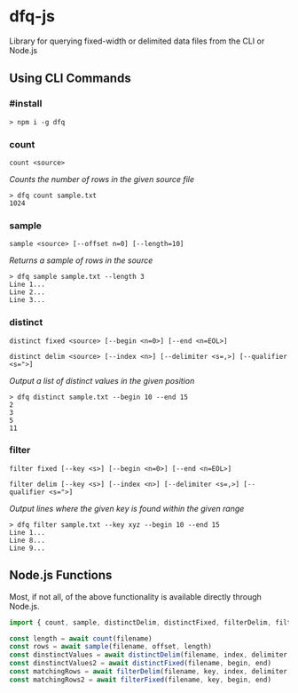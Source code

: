 # dfq-js
Library for querying fixed-width or delimited data files from the CLI or Node.js

## Using CLI Commands

### #install
```
> npm i -g dfq
```

### count
```count <source>```

*Counts the number of rows in the given source file*

```
> dfq count sample.txt
1024
```

### sample
```sample <source> [--offset n=0] [--length=10]```

*Returns a sample of rows in the source*

```
> dfq sample sample.txt --length 3
Line 1...
Line 2...
Line 3...
```

### distinct

```distinct fixed <source> [--begin <n=0>] [--end <n=EOL>]```

```distinct delim <source> [--index <n>] [--delimiter <s=,>] [--qualifier <s=">]```

*Output a list of distinct values in the given position*

```
> dfq distinct sample.txt --begin 10 --end 15
2
3
5
11
```

### filter

```filter fixed [--key <s>] [--begin <n=0>] [--end <n=EOL>]```

```filter delim [--key <s>] [--index <n>] [--delimiter <s=,>] [--qualifier <s=">]```

*Output lines where the given key is found within the given range*

```
> dfq filter sample.txt --key xyz --begin 10 --end 15
Line 1...
Line 8...
Line 9...
```

## Node.js Functions

Most, if not all, of the above functionality is available directly through Node.js.

```javascript
import { count, sample, distinctDelim, distinctFixed, filterDelim, filterFixed } from 'dfq/commands'

const length = await count(filename)
const rows = await sample(filename, offset, length)
const dinstinctValues = await distinctDelim(filename, index, delimiter, qualifier)
const dinstinctValues2 = await distinctFixed(filename, begin, end)
const matchingRows = await filterDelim(filename, key, index, delimiter, qualifier)
const matchingRows2 = await filterFixed(filename, key, begin, end)
```

